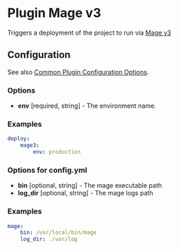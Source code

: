Plugin Mage v3
==============

Triggers a deployment of the project to run via [Mage v3](https://github.com/andres-montanez/Magallanes)

Configuration
-------------

See also [Common Plugin Configuration Options](../plugin_common_options.md).

### Options

* **env** [required, string] - The environment name.

### Examples

```yaml
deploy:
    mage3:
        env: production
```

### Options for config.yml

* **bin** [optional, string] - The mage executable path
* **log_dir** [optional, string] - The mage logs path

### Examples

```yaml
mage:
    bin: /usr/local/bin/mage
    log_dir: ./var/log
```
